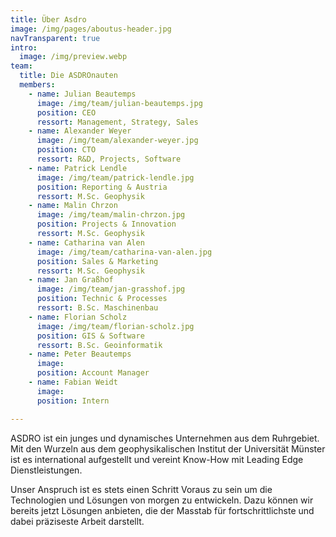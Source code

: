 ```yaml
---
title: Über Asdro
image: /img/pages/aboutus-header.jpg
navTransparent: true
intro:
  image: /img/preview.webp
team:
  title: Die ASDROnauten
  members:
    - name: Julian Beautemps
      image: /img/team/julian-beautemps.jpg
      position: CEO
      ressort: Management, Strategy, Sales
    - name: Alexander Weyer
      image: /img/team/alexander-weyer.jpg
      position: CTO
      ressort: R&D, Projects, Software
    - name: Patrick Lendle
      image: /img/team/patrick-lendle.jpg
      position: Reporting & Austria
      ressort: M.Sc. Geophysik
    - name: Malin Chrzon
      image: /img/team/malin-chrzon.jpg
      position: Projects & Innovation
      ressort: M.Sc. Geophysik
    - name: Catharina van Alen
      image: /img/team/catharina-van-alen.jpg
      position: Sales & Marketing
      ressort: M.Sc. Geophysik
    - name: Jan Graßhof
      image: /img/team/jan-grasshof.jpg
      position: Technic & Processes
      ressort: B.Sc. Maschinenbau
    - name: Florian Scholz
      image: /img/team/florian-scholz.jpg
      position: GIS & Software
      ressort: B.Sc. Geoinformatik
    - name: Peter Beautemps
      image:
      position: Account Manager
    - name: Fabian Weidt
      image:
      position: Intern

---
```

ASDRO ist ein junges und dynamisches Unternehmen aus dem Ruhrgebiet. Mit den Wurzeln aus dem geophysikalischen Institut der Universität Münster ist es international aufgestellt und vereint Know-How mit Leading Edge Dienstleistungen.

Unser Anspruch ist es stets einen Schritt Voraus zu sein um die Technologien und Lösungen von morgen zu entwickeln. Dazu können wir bereits jetzt Lösungen anbieten, die der Masstab für fortschrittlichste und dabei präziseste Arbeit darstellt.